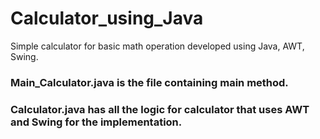# Calculator_using_Java

Simple calculator for basic math operation developed using Java, AWT, Swing.

### Main_Calculator.java  is the file containing main method.

### Calculator.java has all the logic for calculator that uses AWT and Swing for the implementation.
